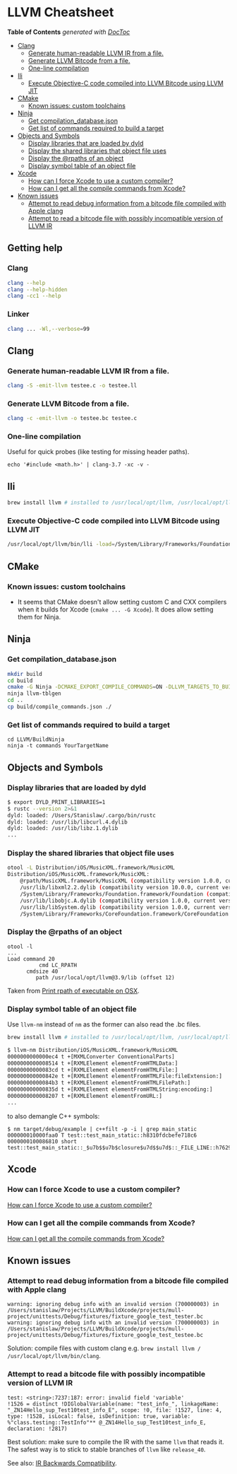 # LLVM Cheatsheet

<!-- START doctoc generated TOC please keep comment here to allow auto update -->
<!-- DON'T EDIT THIS SECTION, INSTEAD RE-RUN doctoc TO UPDATE -->
**Table of Contents**  *generated with [DocToc](https://github.com/thlorenz/doctoc)*

- [Clang](#clang)
  - [Generate human-readable LLVM IR from a file.](#generate-human-readable-llvm-ir-from-a-file)
  - [Generate LLVM Bitcode from a file.](#generate-llvm-bitcode-from-a-file)
  - [One-line compilation](#one-line-compilation)
- [lli](#lli)
  - [Execute Objective-C code compiled into LLVM Bitcode using LLVM JIT](#execute-objective-c-code-compiled-into-llvm-bitcode-using-llvm-jit)
- [CMake](#cmake)
  - [Known issues: custom toolchains](#known-issues-custom-toolchains)
- [Ninja](#ninja)
  - [Get compilation_database.json](#get-compilation_databasejson)
  - [Get list of commands required to build a target](#get-list-of-commands-required-to-build-a-target)
- [Objects and Symbols](#objects-and-symbols)
  - [Display libraries that are loaded by dyld](#display-libraries-that-are-loaded-by-dyld)
  - [Display the shared libraries that object file uses](#display-the-shared-libraries-that-object-file-uses)
  - [Display the @rpaths of an object](#display-the-rpaths-of-an-object)
  - [Display symbol table of an object file](#display-symbol-table-of-an-object-file)
- [Xcode](#xcode)
  - [How can I force Xcode to use a custom compiler?](#how-can-i-force-xcode-to-use-a-custom-compiler)
  - [How can I get all the compile commands from Xcode?](#how-can-i-get-all-the-compile-commands-from-xcode)
- [Known issues](#known-issues)
  - [Attempt to read debug information from a bitcode file compiled with Apple clang](#attempt-to-read-debug-information-from-a-bitcode-file-compiled-with-apple-clang)
  - [Attempt to read a bitcode file with possibly incompatible version of LLVM IR](#attempt-to-read-a-bitcode-file-with-possibly-incompatible-version-of-llvm-ir)

<!-- END doctoc generated TOC please keep comment here to allow auto update -->

## Getting help

### Clang

```bash
clang --help
clang --help-hidden
clang -cc1 --help
```

### Linker

```bash
clang ... -Wl,--verbose=99
```

## Clang

### Generate human-readable LLVM IR from a file.


```bash
clang -S -emit-llvm testee.c -o testee.ll
```

### Generate LLVM Bitcode from a file.


```bash
clang -c -emit-llvm -o testee.bc testee.c
```

### One-line compilation

Useful for quick probes (like testing for missing header paths).

```
echo '#include <math.h>' | clang-3.7 -xc -v -
```

## lli

```bash
brew install llvm # installed to /usr/local/opt/llvm, /usr/local/opt/llvm/bin/lli
```

### Execute Objective-C code compiled into LLVM Bitcode using LLVM JIT

```bash
/usr/local/opt/llvm/bin/lli -load=/System/Library/Frameworks/Foundation.framework/Versions/Current/Foundation jitobjc.bc
```

## CMake

### Known issues: custom toolchains

- It seems that CMake doesn't allow setting custom C and CXX compilers
when it builds for Xcode (`cmake ... -G Xcode`). It does allow setting
them for Ninja.

## Ninja

### Get compilation_database.json

```bash
mkdir build
cd build
cmake -G Ninja -DCMAKE_EXPORT_COMPILE_COMMANDS=ON -DLLVM_TARGETS_TO_BUILD="X86" ../llvm
ninja llvm-tblgen
cd ..
cp build/compile_commands.json ./
```

### Get list of commands required to build a target

```
cd LLVM/BuildNinja
ninja -t commands YourTargetName
```

## Objects and Symbols

### Display libraries that are loaded by dyld

```bash
$ export DYLD_PRINT_LIBRARIES=1
$ rustc --version 2>&1
dyld: loaded: /Users/Stanislaw/.cargo/bin/rustc
dyld: loaded: /usr/lib/libcurl.4.dylib
dyld: loaded: /usr/lib/libz.1.dylib
...
```

### Display the shared libraries that object file uses

```bash
otool -L Distribution/iOS/MusicXML.framework/MusicXML
Distribution/iOS/MusicXML.framework/MusicXML:
	@rpath/MusicXML.framework/MusicXML (compatibility version 1.0.0, current version 1.0.0)
	/usr/lib/libxml2.2.dylib (compatibility version 10.0.0, current version 10.9.0)
	/System/Library/Frameworks/Foundation.framework/Foundation (compatibility version 300.0.0, current version 1349.0.0)
	/usr/lib/libobjc.A.dylib (compatibility version 1.0.0, current version 228.0.0)
	/usr/lib/libSystem.dylib (compatibility version 1.0.0, current version 1238.0.0)
	/System/Library/Frameworks/CoreFoundation.framework/CoreFoundation (compatibility version 150.0.0, current version 1348.0.0)
```

### Display the @rpaths of an object

```
otool -l
...
Load command 20
          cmd LC_RPATH
      cmdsize 40
         path /usr/local/opt/llvm@3.9/lib (offset 12)
```

Taken from [Print rpath of executable on OSX](https://stackoverflow.com/a/12522096/598057).

### Display symbol table of an object file

Use `llvm-nm` instead of `nm` as the former can also read the .bc files.

```bash
brew install llvm # installed to /usr/local/opt/llvm, /usr/local/opt/llvm/bin/llvm-nm
```

```bash
$ llvm-nm Distribution/iOS/MusicXML.framework/MusicXML
0000000000000ec4 t +[MXMLConverter ConventionalParts]
0000000000008514 t +[RXMLElement elementFromHTMLData:]
00000000000083cd t +[RXMLElement elementFromHTMLFile:]
000000000000842e t +[RXMLElement elementFromHTMLFile:fileExtension:]
00000000000084b3 t +[RXMLElement elementFromHTMLFilePath:]
000000000000835d t +[RXMLElement elementFromHTMLString:encoding:]
0000000000008207 t +[RXMLElement elementFromURL:]
...
```

to also demangle C++ symbols:

```
$ nm target/debug/example | c++filt -p -i | grep main_static
000000010000faa0 T test::test_main_static::h8310fdcbefe718c6
0000000100086810 short test::test_main_static::_$u7b$$u7b$closure$u7d$$u7d$::_FILE_LINE::h76297330bb651452
```

## Xcode

### How can I force Xcode to use a custom compiler?

[How can I force Xcode to use a custom compiler?](https://stackoverflow.com/questions/39327952/how-can-i-force-xcode-to-use-a-custom-compiler)

### How can I get all the compile commands from Xcode?

[How can I get all the compile commands from Xcode?](https://stackoverflow.com/questions/43906786/how-can-i-get-all-the-compile-commands-from-xcode/43973745#43973745)

## Known issues

### Attempt to read debug information from a bitcode file compiled with Apple clang

```
warning: ignoring debug info with an invalid version (700000003) in /Users/stanislaw/Projects/LLVM/BuildXcode/projects/mull-project/unittests/Debug/fixtures/fixture_google_test_tester.bc
warning: ignoring debug info with an invalid version (700000003) in /Users/stanislaw/Projects/LLVM/BuildXcode/projects/mull-project/unittests/Debug/fixtures/fixture_google_test_testee.bc
```

Solution: compile files with custom clang e.g. `brew install llvm / /usr/local/opt/llvm/bin/clang`.

### Attempt to read a bitcode file with possibly incompatible version of LLVM IR

```
test: <string>:7237:187: error: invalid field 'variable'
!1526 = distinct !DIGlobalVariable(name: "test_info_", linkageName: "_ZN14Hello_sup_Test10test_info_E", scope: !0, file: !1527, line: 4, type: !1528, isLocal: false, isDefinition: true, variable: %"class.testing::TestInfo"** @_ZN14Hello_sup_Test10test_info_E, declaration: !2817)
```

Best solution: make sure to compile the IR with the same `llvm` that reads it. The safest way is to stick to stable branches of `llvm` like `release_40`.

See also: [IR Backwards Compatibility](http://llvm.org/docs/DeveloperPolicy.html#ir-backwards-compatibility).


